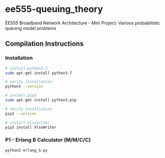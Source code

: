 # ee555-queuing_theory
EE555 Broadband Network Architecture - Mini Project: Various probabilistic queuing model problems 

## Compilation Instructions

### Installation
```bash
# install python3.7
sudo apt-get install python3.7

# verify installation
python3 --version

# install pip3
sudo apt-get install python3-pip

# verify installation
pip3 --version

# install xlsxwriter
pip3 install XlsxWriter
```

### P1 - Erlang B Calculator (M/M/C/C)
```bash
python3 erlang_b.py
```
